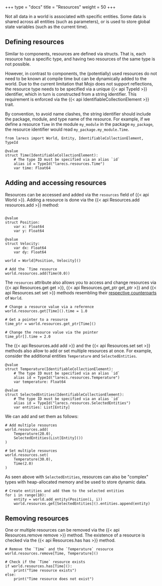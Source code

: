 +++
type = "docs"
title = "Resources"
weight = 50
+++

Not all data in a world is associated with 
specific entities. Some data is shared across all entities
(such as parameters), or is used to store global state
variables (such as the current time).

## Defining resources

Similar to components, resources are defined via
structs. That is, each resource has a specific 
type, and having two resources of the same type is not 
possible.

However, in contrast to components, the (potentially) 
used resources do not need to be known at compile time
but can be dynamically added to the world. Due to
the current limitation that Mojo does not support
reflections, the resource type needs to be specified
via a unique {{< api TypeId >}} identifier, which in turn is
constructed from a string identifier. This requirement
is enforced via the {{< api IdentifiableCollectionElement >}} trait.

By convention, to avoid name clashes, the string identifier should
include the package, module, and type name of the resource.
For example, if we define a resource `Time` 
in the module `my_module` in the package `my_package`, 
the resource identifier would read `my_package.my_module.Time`.

```mojo {doctest="guide_resources" global=true}
from larecs import World, Entity, IdentifiableCollectionElement, TypeId

@value
struct Time(IdentifiableCollectionElement):
    # The type ID must be specified via an alias `id`
    alias id = TypeId("larecs.resources.Time")
    var time: Float64
```

## Adding and accessing resources

Resources can be accessed and added via the `resources` field
of {{< api World >}}. Adding a resource is done via the 
{{< api Resources.add resources.add >}} method:

```mojo {doctest="guide_resources" global=true hide=true}

@value
struct Position:
    var x: Float64
    var y: Float64

@value
struct Velocity:
    var dx: Float64
    var dy: Float64
```

```mojo {doctest="guide_resources" hide=true}
world = World[Position, Velocity]()
```

```mojo {doctest="guide_resources"}
# Add the `Time resource
world.resources.add(Time(0.0))
```
The `resources` attribute also allows you to access and
change resources via {{< api Resources.get get >}}, 
{{< api Resources.get_ptr get_ptr >}} and 
{{< api Resources.set set >}} methods resembling their
[respective counterparts](../changing_entities) of `World`.

```mojo {doctest="guide_resources"}
# Change a resource value via a reference
world.resources.get[Time]().time = 1.0

# Get a pointer to a resource
time_ptr = world.resources.get_ptr[Time]()

# Change the resource value via the pointer
time_ptr[].time = 2.0
```

The {{< api Resources.add add >}} and the {{< api Resources.set set >}}
methods also allow to add or set multiple resources at once.
For example, consider the additional entities `Temperature`
and `SelectedEntities`.

```mojo {doctest="guide_resources" global=true}
@value
struct Temperature(IdentifiableCollectionElement):
    # The type ID must be specified via an alias `id`
    alias id = TypeId("larecs.resources.Temperature")
    var temperature: Float64

@value
struct SelectedEntities(IdentifiableCollectionElement):
    # The type ID must be specified via an alias `id`
    alias id = TypeId("larecs.resources.SelectedEntities")
    var entities: List[Entity]
```

We can add and set them as follows:

```mojo {doctest="guide_resources"}
# Add multiple resources
world.resources.add(
    Temperature(20.0),
    SelectedEntities(List[Entity]())
)

# Set multiple resources
world.resources.set(
    Temperature(30.0),
    Time(2.0) 
)
```

As seen above with `SelectedEntities`, resources can also
be "complex" types with heap-allocated memory and
be used to store dynamic data.

```mojo {doctest="guide_resources"}
# Create entities and add them to the selected entities
for i in range(10):
    entity = world.add_entity(Position(i, i))
    world.resources.get[SelectedEntities]().entities.append(entity)
```

## Removing resources

One or multiple resources can be removed via the 
{{< api Resources.remove remove >}} method. The existence
of a resource is checked via the {{< api Resources.has has >}} method.

```mojo {doctest="guide_resources"}	
# Remove the `Time` and the `Temperature` resource
world.resources.remove[Time, Temperature]()

# Check if the `Time` resource exists
if world.resources.has[Time]():
    print("Time resource exists")
else:
    print("Time resource does not exist")
```